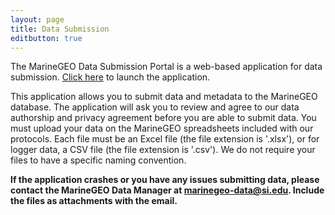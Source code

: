 ```yaml
---
layout: page
title: Data Submission
editbutton: true
---
```


The MarineGEO Data Submission Portal is a web-based application for data submission. [Click here](https://marinegeo.shinyapps.io/data_portal/) to launch the application. 

This application allows you to submit data and metadata to the MarineGEO database. The application will ask you to review and agree to our data authorship and privacy agreement before you are able to submit data. You must upload your data on the MarineGEO spreadsheets included with our protocols. Each file must be an Excel file (the file extension is '.xlsx'), or for logger data, a CSV file (the file extension is '.csv'). We do not require your files to have a specific naming convention.

**If the application crashes or you have any issues submitting data, please contact the MarineGEO Data Manager at <marinegeo-data@si.edu>. Include the files as attachments with the email.**


